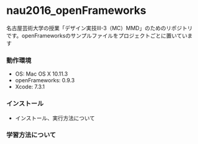 # nau2016_openFrameworks

名古屋芸術大学の授業「デザイン実技Ⅲ-3（MC）MMD」のためのリポジトリです。openFrameworksのサンプルファイルをプロジェクトごとに置いています

### 動作環境

* OS: Mac OS X 10.11.3
* openFrameworks: 0.9.3
* Xcode: 7.3.1

### インストール

* インストール、実行方法について

### 学習方法について

